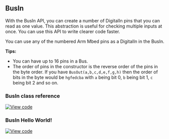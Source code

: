 ## BusIn

With the BusIn API, you can create a number of DigitalIn pins that you can read as one value. This abstraction is useful for checking multiple inputs at once. You can use this API to write clearer code faster.

You can use any of the numbered Arm Mbed pins as a DigitalIn in the BusIn.

**Tips:**
* You can have up to 16 pins in a Bus.
* The order of pins in the constructor is the reverse order of the pins in the byte order. If you have `BusOut(a,b,c,d,e,f,g,h)` then the order of bits in the byte would be `hgfedcba` with `a` being bit 0, `b` being bit 1, `c` being bit 2 and so on.

### BusIn class reference

[![View code](https://www.mbed.com/embed/?type=library)](https://os.mbed.com/docs/v5.8/mbed-os-api-doxy/classmbed_1_1_bus_in.html)

### BusIn Hello World!

[![View code](https://www.mbed.com/embed/?url=https://os.mbed.com/teams/mbed_example/code/BusIn_HelloWorld/)](https://os.mbed.com/teams/mbed_example/code/BusIn_HelloWorld/file/2ec7138ea637/main.cpp)
